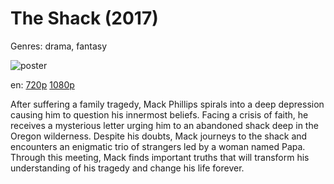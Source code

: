 # The Shack (2017)

Genres: drama, fantasy

![poster](http://image.tmdb.org/t/p/w500/doAzav9kfdtsoSdw1MDFvjKq3J4.jpg)

en:
  [720p](magnet:?xt=urn:btih:9CB60391063CD753D535366AC856EAE8AFE01403&tr=udp://glotorrents.pw:6969/announce&tr=udp://tracker.opentrackr.org:1337/announce&tr=udp://torrent.gresille.org:80/announce&tr=udp://tracker.openbittorrent.com:80&tr=udp://tracker.coppersurfer.tk:6969&tr=udp://tracker.leechers-paradise.org:6969&tr=udp://p4p.arenabg.ch:1337&tr=udp://tracker.internetwarriors.net:1337)
  [1080p](magnet:?xt=urn:btih:D343316F87DCCAFBD9FD3B1EA89A65624FB4F702&tr=udp://glotorrents.pw:6969/announce&tr=udp://tracker.opentrackr.org:1337/announce&tr=udp://torrent.gresille.org:80/announce&tr=udp://tracker.openbittorrent.com:80&tr=udp://tracker.coppersurfer.tk:6969&tr=udp://tracker.leechers-paradise.org:6969&tr=udp://p4p.arenabg.ch:1337&tr=udp://tracker.internetwarriors.net:1337)
  


After suffering a family tragedy, Mack Phillips spirals into a deep depression causing him to question his innermost beliefs. Facing a crisis of faith, he receives a mysterious letter urging him to an abandoned shack deep in the Oregon wilderness. Despite his doubts, Mack journeys to the shack and encounters an enigmatic trio of strangers led by a woman named Papa. Through this meeting, Mack finds important truths that will transform his understanding of his tragedy and change his life forever.